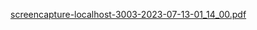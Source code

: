 [screencapture-localhost-3003-2023-07-13-01_14_00.pdf](https://github.com/AllanToo/Full-stack-Blog-Application/files/12036493/screencapture-localhost-3003-2023-07-13-01_14_00.pdf)

